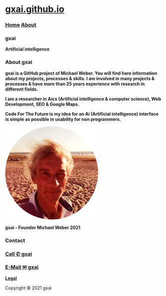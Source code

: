 # **[gxai.github.io](https://gxai.github.io)**
### **[Home](https://gxai.github.io)**  **[About](https://gxai.github.io/About)**
### **gxai**
**Artificial intelligence**

### About gxai
**gxai is a GitHub project of Michael Weber. You will find here information about my projects, processes & skills. I am involved in many projects & processes & have more than 25 years experience with research in different fields.**

**I am a researcher in Aics (Artificial intelligence & computer science), Web Development, SEO & Google Maps.**

**Code For The Future is my idea for an Ai (Artificial intelligence) interface is simple as possible in usability for non programmers.**

<img src="Michael-Weber.png" alt="Michael Weber">

**gxai - Founder Michael Weber 2021**

### **Contact**
### **[Call ✆ gxai](tel:31649557828)**
### **[E-Mail ✉ gxai](mailto:gxai.git@gmail.com)**

**[Legal](https://gxai.github.io/legal)**

Copyright © 2021 gxai
